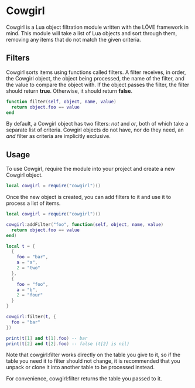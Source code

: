 Cowgirl
=======
Cowgirl is a Lua object filtration module written with the LÖVE framework in mind. This module will take a list of Lua objects and sort through them, removing any items that do not match the given criteria.

## Filters ##
Cowgirl sorts items using functions called filters. A filter receives, in order, the Cowgirl object, the object being processed, the name of the filter, and the value to compare the object with. If the object passes the filter, the filter should return **true**. Otherwise, it should return **false**.

```Lua
function filter(self, object, name, value)
  return object.foo == value
end
```

By default, a Cowgirl object has two filters: *not* and *or*, both of which take a separate list of criteria. Cowgirl objects do not have, nor do they need, an *and* filter as criteria are implicitly exclusive.

## Usage ##
To use Cowgirl, require the module into your project and create a new Cowgirl object.
```Lua
local cowgirl = require("cowgirl")()
```

Once the new object is created, you can add filters to it and use it to process a list of items.
```Lua
local cowgirl = require("cowgirl")()

cowgirl:addFilter("foo", function(self, object, name, value)
  return object.foo == value
end)

local t = {
  {
    foo = "bar",
    a = "a",
    2 = "two"
  },
  {
    foo = "foo",
    a = "b",
    2 = "four"
  }
}

cowgirl:filter(t, {
  foo = "bar"
})

print(t[1] and t[1].foo) -- bar
print(t[2] and t[2].foo) -- false (t[2] is nil)
```

Note that cowgirl:filter works directly on the table you give to it, so if the table you need it to filter should not change, it is recommended that you unpack or clone it into another table to be processed instead.

For convenience, cowgirl:filter returns the table you passed to it.
